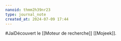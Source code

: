 ```yaml
---
nanoid: thmm2h39nr23
type: journal_note
created_at: 2024-07-09 17:44
---
```

#JaiDécouvert le [[Moteur de recherche]] [[Mojeek]].
